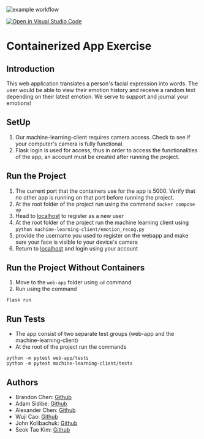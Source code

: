 ![example workflow](https://github.com/software-students-fall2022/python-package-exercise-project-3-team-7/actions/workflows/build.yaml/badge.svg)

[![Open in Visual Studio Code](https://classroom.github.com/assets/open-in-vscode-c66648af7eb3fe8bc4f294546bfd86ef473780cde1dea487d3c4ff354943c9ae.svg)](https://classroom.github.com/online_ide?assignment_repo_id=9334112&assignment_repo_type=AssignmentRepo)

# Containerized App Exercise

## Introduction

This web application translates a person's facial expression into words. The user would be able to view their emotion history and receive a random text depending on their latest emotion. We serve to support and journal your emotions!

## SetUp

1. Our machine-learning-client requires camera access. Check to see if your computer's camera is fully functional.
2. Flask login is used for access, thus in order to access the functionalities of the app, an account must be created after running the project.

## Run the Project

1. The current port that the containers use for the app is 5000. Verify that no other app is running on that port before running the project.
2. At the root folder of the project run using the command `docker compose up`
3. Head to [localhost](http://127.0.0.1:5000/) to register as a new user
4. At the root folder of the project run the machine learning client using `python machine-learning-client/emotion_recog.py`
5. provide the username you used to register on the webapp and make sure your face is visible to your device's camera
6. Return to [localhost](http://127.0.0.1:5000/) and login using your account

## Run the Project Without Containers
1. Move to the `web-app` folder using `cd` command
2. Run using the command
```
flask run
```

## Run Tests

- The app consist of two separate test groups (web-app and the machine-learning-client)
- At the root of the project run the commands

```(python)
python -m pytest web-app/tests
python -m pytest machine-learning-client/tests

```

## Authors

- Brandon Chen: [Github](https://github.com/b-chen00)
- Adam Sidibe: [Github](https://github.com/sidibee)
- Alexander Chen: [Github](https://github.com/TheAlexanderChen)
- Wuji Cao: [Github](https://github.com/cwj2099)
- John Kolibachuk: [Github](https://github.com/jkolib)
- Seok Tae Kim: [Github](https://github.com/seoktaekim)
